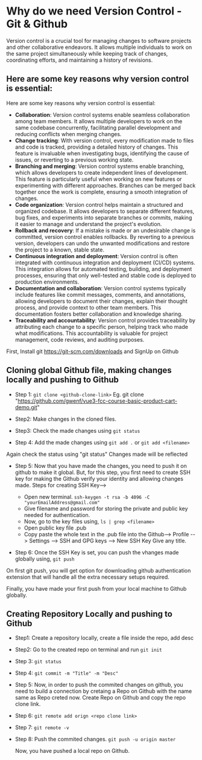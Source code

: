 # Why do we need Version Control - Git & Github

Version control is a crucial tool for managing changes to software projects and other collaborative endeavors. It allows multiple individuals to work on the same project simultaneously while keeping track of changes, coordinating efforts, and maintaining a history of revisions. 

## Here are some key reasons why version control is essential:

Here are some key reasons why version control is essential:

* **Collaboration**: Version control systems enable seamless collaboration among team members. It allows multiple developers to work on the same codebase concurrently, facilitating parallel development and reducing conflicts when merging changes.
* **Change tracking**: With version control, every modification made to files and code is tracked, providing a detailed history of changes. This feature is invaluable when investigating bugs, identifying the cause of issues, or reverting to a previous working state.
* **Branching and merging**: Version control systems enable branching, which allows developers to create independent lines of development. This feature is particularly useful when working on new features or experimenting with different approaches. Branches can be merged back together once the work is complete, ensuring a smooth integration of changes.
* **Code organization**: Version control helps maintain a structured and organized codebase. It allows developers to separate different features, bug fixes, and experiments into separate branches or commits, making it easier to manage and understand the project's evolution.
* **Rollback and recovery**: If a mistake is made or an undesirable change is committed, version control enables rollbacks. By reverting to a previous version, developers can undo the unwanted modifications and restore the project to a known, stable state.
* **Continuous integration and deployment**: Version control is often integrated with continuous integration and deployment (CI/CD) systems. This integration allows for automated testing, building, and deployment processes, ensuring that only well-tested and stable code is deployed to production environments.
* **Documentation and collaboration**: Version control systems typically include features like commit messages, comments, and annotations, allowing developers to document their changes, explain their thought process, and provide context to other team members. This documentation fosters better collaboration and knowledge sharing.
* **Traceability and accountability**: Version control provides traceability by attributing each change to a specific person, helping track who made what modifications. This accountability is valuable for project management, code reviews, and auditing purposes.


First, Install git https://git-scm.com/downloads and SignUp on Github

## Cloning global Github file, making changes locally and pushing to Github

* Step 1:
```git clone <github-clone-link>```  Eg. git clone "https://github.com/gwenf/vue3-fcc-course-basic-product-cart-demo.git"

* Step2:
Make changes in the cloned files.

* Step3:
Check the made changes using
```git status```

* Step 4:
Add the made changes using
```git add .```
or
```git add <filename>```

Again check the status using "git status"
Changes made will be reflected

* Step 5:
Now that you have made the changes, you need to push it on github to make it global.
But, for this step, you first need to create SSH key for making the Github verify your identity and allowing changes made.
Steps for creating SSH Key-->
  * Open new terminal.
```ssh-keygen -t rsa -b 4096 -C "yourEmailAddress@gmail.com"```
  * Give filename and password for storing the private and public key needed for authentication.
  * Now, go to the key files using, 
  ```ls | grep <filename>```
  * Open public key file .pub 
  * Copy paste the whole text in the .pub file into the Github--> Profile --> Settings --> SSH and GPG keys --> New SSH Key
  Give any title.

* Step 6:
Once the SSH Key is set, you can push the vhanges made globally using,
```git push```

On first git push, you will get option for downloading github authentication extension that will handle all the extra necessary setups required.

Finally, you have made your first push from your local machine to Github globally.



## Creating Repository Locally and pushing to Github

* Step1: Create a repository locally, create a file inside the repo, add desc
* Step2: Go to the created repo on terminal and run ```git init```
* Step 3: ```git status```
* Step 4: ```git commit -m "Title" -m "Desc"```
* Step 5: Now, in order to push the commited changes on github, you need to build a connection by cretaing a Repo on Github with the name same as Repo creted now. Create Repo on Github and copy the repo clone link.
* Step 6: ```git remote add orign <repo clone link>```
* Step 7: ```git remote -v```
* Step 8: Push the commited changes. ```git push -u origin master```

  Now, you have pushed a local repo on Github.
